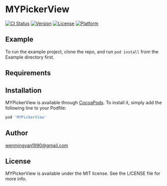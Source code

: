 # MYPickerView

[![CI Status](https://img.shields.io/travis/wenmingyan1990@gmail.com/MYPickerView.svg?style=flat)](https://travis-ci.org/wenmingyan1990@gmail.com/MYPickerView)
[![Version](https://img.shields.io/cocoapods/v/MYPickerView.svg?style=flat)](https://cocoapods.org/pods/MYPickerView)
[![License](https://img.shields.io/cocoapods/l/MYPickerView.svg?style=flat)](https://cocoapods.org/pods/MYPickerView)
[![Platform](https://img.shields.io/cocoapods/p/MYPickerView.svg?style=flat)](https://cocoapods.org/pods/MYPickerView)

## Example

To run the example project, clone the repo, and run `pod install` from the Example directory first.

## Requirements

## Installation

MYPickerView is available through [CocoaPods](https://cocoapods.org). To install
it, simply add the following line to your Podfile:

```ruby
pod 'MYPickerView'
```

## Author

wenmingyan1990@gmail.com

## License

MYPickerView is available under the MIT license. See the LICENSE file for more info.
